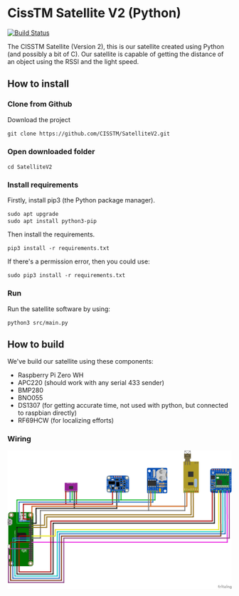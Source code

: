 # CissTM Satellite V2 (Python)
[![Build Status](https://travis-ci.com/CISSTM/SatelliteV2.svg?branch=master)](https://travis-ci.com/CISSTM/SatelliteV2)


The CISSTM Satellite (Version 2), this is our satellite created using Python (and possibly a bit of C).
Our satellite is capable of getting the distance of an object using the RSSI and the light speed.

## How to install
### Clone from Github
Download the project
```
git clone https://github.com/CISSTM/SatelliteV2.git
```
### Open downloaded folder
```
cd SatelliteV2
```
### Install requirements
Firstly, install pip3 (the Python package manager).
```
sudo apt upgrade
sudo apt install python3-pip
```
Then install the requirements.
```
pip3 install -r requirements.txt
```
If there's a permission error, then you could use:
```
sudo pip3 install -r requirements.txt
```
### Run
Run the satellite software by using:
```
python3 src/main.py
```

## How to build
We've build our satellite using these components:
- Raspberry Pi Zero WH
- APC220 (should work with any serial 433 sender)
- BMP280
- BNO055
- DS1307 (for getting accurate time, not used with python, but connected to raspbian directly)
- RF69HCW (for localizing efforts)

### Wiring
![Satellite wiring](.github/satellite.png "Satellite wiring")